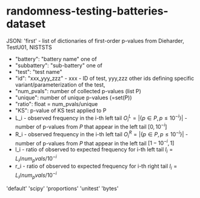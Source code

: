 # randomness-testing-batteries-dataset
JSON: 
'first' - list of dictionaries of first-order p-values from Dieharder, TestU01, NISTSTS 
- "battery": "battery name" one of
- "subbattery": "sub-battery" one of
- "test": "test name"
- "id": "xxx_yyy_zzz" - xxx - ID of test, yyy,zzz other ids defining specific variant/parameterization of the test,  
- "num_pvals": number of collected p-values (list P)
- "unique": number of unique p-values (=set(P))
- "ratio": float = num_pvals/unique 
- "KS": p-value of KS test applied to P
- L_i - observed frequency in the i-th left tail $O^L_i=|\{p \in P, p\leq 10^{-i}\}|$ - number of p-values from $P$ that appear in the left tail $[0, 10^{-i}]$
- R_i - observed frequency in the i-th left tail $O^R_i=|\{p \in P, p\leq 10^{-i}\}|$ - number of p-values from $P$ that appear in the left tail $[1-10^{-i}, 1]$
- l_i - ratio of observed to expected frequency for i-th left tail $l_i=L_i/num_pvals/10^{-i}$
- r_i - ratio of observed to expected frequency for i-th right tail $l_i=L_i/num_pvals/10^{-i}$


'default'
'scipy'
'proportions'
'unitest'
'bytes'
